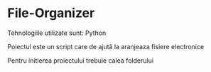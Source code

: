 # File-Organizer
Tehnologiile utilizate sunt: Python

Poiectul este un script care de ajută la aranjeaza fisiere electronice

Pentru initierea proiectului trebuie calea folderului 
